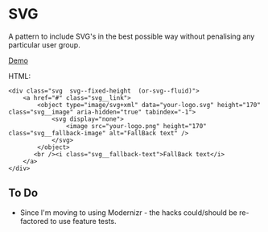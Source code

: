 SVG
===

A pattern to include SVG's in the best possible way without penalising any particular user group.

[Demo](http://lab.gridlight-design.co.uk/svg-fallback/12.html)

HTML:
~~~~~~~~
<div class="svg  svg--fixed-height  (or-svg--fluid)">
    <a href="#" class="svg__link">
        <object type="image/svg+xml" data="your-logo.svg" height="170" class="svg__image" aria-hidden="true" tabindex="-1">
            <svg display="none">
                <image src="your-logo.png" height="170" class="svg__fallback-image" alt="FallBack text" />
            </svg>
        </object>
       <br /><i class="svg__fallback-text">FallBack text</i>
    </a>
</div>
~~~~~~~~


To Do
-----

* Since I'm moving to using Modernizr - the hacks could/should be re-factored to use feature tests.